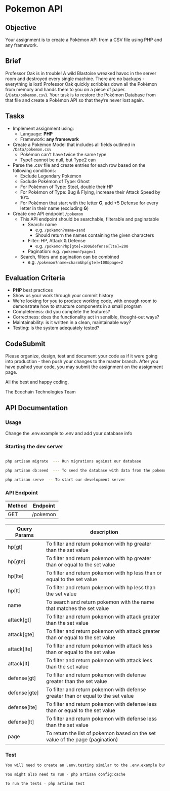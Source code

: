 # Pokemon API

## Objective

Your assignment is to create a Pokémon API from a CSV file using PHP and any framework.

## Brief

Professor Oak is in trouble! A wild Blastoise wreaked havoc in the server room and destroyed every single machine. There are no backups - everything is lost! Professor Oak quickly scribbles down all the Pokémon from memory and hands them to you on a piece of paper. (`/Data/pokemon.csv`). Your task is to restore the Pokémon Database from that file and create a Pokémon API so that they’re never lost again.

## Tasks

- Implement assignment using:
  - Language: **PHP**
  - Framework: **any framework**
- Create a Pokémon Model that includes all fields outlined in `/Data/pokemon.csv`
  - Pokémon can't have twice the same type
  - Type1 cannot be null, but Type2 can
- Parse the .csv file and create entries for each row based on the following conditions:
  - Exclude Legendary Pokémon
  - Exclude Pokémon of Type: Ghost
  - For Pokémon of Type: Steel, double their HP
  - For Pokémon of Type: Bug & Flying, increase their Attack Speed by 10%
  - For Pokémon that start with the letter **G**, add +5 Defense for every letter in their name (excluding **G**)
- Create one API endpoint `/pokemon`
  - This API endpoint should be searchable, filterable and paginatable
    - Search: name
      - e.g. `/pokemon?name=sand`
      - Should return the names containing the given characters
    - Filter: HP, Attack & Defense
      - e.g. `/pokemon?hp[gte]=100&defense[lte]=200`
    - Pagination: e.g. `/pokemon?page=1`
  - Search, filters and pagination can be combined
    - e.g. `/pokemon?name=charm&hp[gte]=100&page=2`

## Evaluation Criteria

- **PHP** best practices
- Show us your work through your commit history
- We're looking for you to produce working code, with enough room to demonstrate how to structure components in a small program
- Completeness: did you complete the features?
- Correctness: does the functionality act in sensible, thought-out ways?
- Maintainability: is it written in a clean, maintainable way?
- Testing: is the system adequately tested?

## CodeSubmit

Please organize, design, test and document your code as if it were going into production - then push your changes to the master branch. After you have pushed your code, you may submit the assignment on the assignment page.

All the best and happy coding,

The Ecochain Technologies Team


## API Documentation

### Usage
Change the .env.example to .env and add your database info

### Starting the dev server

```bash

php artisan migrate  --- Run migrations against our database

php artisan db:seed  --- To seed the database with data from the pokemon.csv file based on the set parameters

php artisan serve  -- To start our development server

```

### API Endpoint

Method        | Endpoint      | 
------------- | ------------- | 
GET           | /pokemon 

Query Params      | description  |
---------	| -------------------  |
hp[gt]		| To filter and return pokemon with hp greater than the set value             |
hp[gte]	    | To filter and return pokemon with hp greater than or equal to the set value |
hp[lte]     | To filter and return pokemon with hp less than or equal to the set value    |
hp[lt]		| To filter and return pokemon with hp less than the set value                |
name        | To search and return pokemon with the name that matches the set value       |
attack[gt]  | To filter and return pokemon with attack greater than the set value         | 
attack[gte]	| To filter and return pokemon with attack greater than or equal to the set value |
attack[lte] | To filter and return pokemon with attack less than or equal to the set value   |
attack[lt]  | To filter and return pokemon with attack less than the set value                | 
defense[gt]  | To filter and return pokemon with defense greater than the set value             | 
defense[gte] | To filter and return pokemon with defense greater than or equal to the set value |
defense[lte] | To filter and return pokemon with defense less than or equal to the set value    |
defense[lt]  | To filter and return pokemon with defense less than the set value                |
page         | To return the list of pokemon based on the set value of the page (pagination)    |    


### Test
```bash
You will need to create an .env.testing similar to the .env.example but with credentials for the test db

You might also need to run - php artisan config:cache    

To run the tests - php artisan test  

```